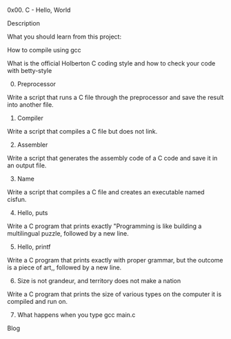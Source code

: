 0x00. C - Hello, World

Description

What you should learn from this project:



How to compile using gcc

What is the official Holberton C coding style and how to check your code with betty-style

0. Preprocessor

Write a script that runs a C file through the preprocessor and save the result into another file.

1. Compiler

Write a script that compiles a C file but does not link.

2. Assembler

Write a script that generates the assembly code of a C code and save it in an output file.

3. Name

Write a script that compiles a C file and creates an executable named cisfun.

4. Hello, puts

Write a C program that prints exactly "Programming is like building a multilingual puzzle, followed by a new line.

5. Hello, printf

Write a C program that prints exactly with proper grammar, but the outcome is a piece of art,, followed by a new line.

6. Size is not grandeur, and territory does not make a nation

Write a C program that prints the size of various types on the computer it is compiled and run on.

7. What happens when you type gcc main.c

Blog
